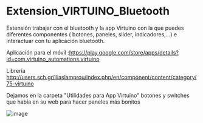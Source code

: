 # Extension_VIRTUINO_Bluetooth
Extensión trabajar con el bluetooth y la app Virtuino con la que puedes diferentes componentes ( botones, paneles, slider, indicadores,...) e interactuar 
con tu aplicación bluetooth.

Aplicación para el móvil :https://play.google.com/store/apps/details?id=com.virtuino_automations.virtuino

Librería   http://users.sch.gr/iliaslamprou/index.php/en/component/content/category/75-virtuino

Dejamos en la carpeta "Utilidades para App Virtuino" botones y switches que había en su web para hacer paneles más bonitos

![image](https://user-images.githubusercontent.com/28557392/28731950-3d9ef1d6-73d6-11e7-9a67-a0d9602caed4.png)
